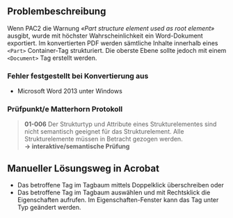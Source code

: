 ## Problembeschreibung

Wenn PAC2 die Warnung _«Part structure element used as root element»_ ausgibt, wurde mit höchster Wahrscheinlichkeit ein Word-Dokument exportiert. Im konvertierten PDF werden sämtliche Inhalte innerhalb eines `<Part>` Container-Tag strukturiert. Die oberste Ebene sollte jedoch mit einem `<Document>` Tag erstellt werden.

### Fehler festgestellt bei Konvertierung aus

* Microsoft Word 2013 unter Windows

### **Prüfpunkt/e Matterhorn Protokoll**

> **01-006** Der Strukturtyp und Attribute eines Strukturelementes sind nicht semantisch geeignet für das Strukturelement. Alle Strukturelemente müssen in Betracht gezogen werden.  
> **→ interaktive/semantische Prüfung**

## Manueller Lösungsweg in Acrobat

* Das betroffene Tag im Tagbaum mittels Doppelklick überschreiben oder
* Das betroffene Tag im Tagbaum auswählen und mit Rechtsklick die Eigenschaften aufrufen. Im Eigenschaften-Fenster kann das Tag unter Typ geändert werden.




